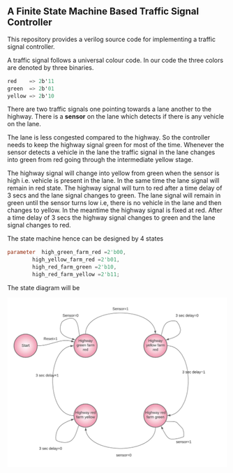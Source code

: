 ## **A Finite State Machine Based Traffic Signal Controller**

This repository provides a verilog source code for implementing a traffic signal controller. 

A traffic signal follows a universal colour code. In our code the three colors are denoted by three binaries.
```verilog
red    => 2b'11
green  => 2b'01
yellow => 2b'10
```
There are two traffic signals one pointing towards a lane another to the highway. There is a **sensor** on the lane which detects if there is any vehicle on the lane. 

The lane is less congested compared to the highway. So the controller needs to keep the highway signal green for most of the time. Whenever the sensor detects a vehicle in the lane the traffic signal in the lane changes into green from red going through the intermediate yellow stage. 

The highway signal will change into yellow from green when the sensor is high i.e. vehicle is present in the lane. In the same time the lane signal will remain in red state. The highway signal will turn to red after a time delay of 3 secs and the lane signal changes to green. The lane signal will remain in green until the sensor turns low i.e, there is no vehicle in the lane and then changes to yellow. In the meantime the highway signal is fixed at red. After a time delay of 3 secs the highway signal changes to green and the lane signal changes to red. 

The state machine hence can be designed by 4 states
```Verilog
parameter  high_green_farm_red =2'b00,
        high_yellow_farm_red =2'b01,
        high_red_farm_green =2'b10,
        high_red_farm_yellow =2'b11;
```
The state diagram will be

![state_diaram](https://github.com/N-O-O-B-Coder/State-Machine-based-Controller-For-Traffic-Signal/blob/main/Diagrams/State%20machine.jpeg)

